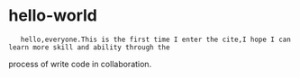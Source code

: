 # hello-world
       hello,everyone.This is the first time I enter the cite,I hope I can learn more skill and ability through the 
  process of write code in collaboration.

